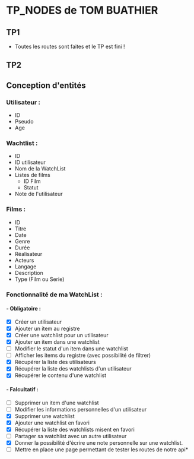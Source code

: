 # TP_NODES de TOM BUATHIER 

## TP1

* Toutes les routes sont faites et le TP est fini !

## TP2

## Conception d'entités

### Utilisateur :

* ID 
* Pseudo 
* Age

### Wachtlist :

* ID
* ID utilisateur 
* Nom de la WatchList
* Listes de films
    * ID Film 
    * Statut
* Note de l'utilisateur

### Films :

* ID
* Titre
* Date
* Genre
* Durée
* Réalisateur
* Acteurs
* Langage
* Description
* Type (Film ou Serie)

### Fonctionnalité de ma WatchList : 

#### - Obligatoire :

- [x] Créer un utilisateur
- [x] Ajouter un item au registre
- [x] Créer une watchlist pour un utilisateur
- [x] Ajouter un item dans une watchlist
- [ ] Modifier le statut d'un item dans une watchlist
- [ ] Afficher les items du registre (avec possibilité de filtrer)
- [x] Récupérer la liste des utilisateurs
- [x] Récupérer la liste des watchlists d'un utilisateur
- [x] Récupérer le contenu d'une watchlist

#### - Falcultatif :

- [ ] Supprimer un item d'une watchlist
- [ ] Modifier les informations personnelles d'un utilisateur
- [x] Supprimer une watchlist
- [x] Ajouter une watchlist en favori
- [x] Récupérer la liste des watchlists misent en favori
- [ ] Partager sa watchlist avec un autre utilisateur
- [x] Donner la possibilité d'écrire une note personnelle sur une watchlist.
- [ ] Mettre en place une page permettant de tester les routes de notre api*

